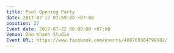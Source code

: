 ```yaml
---
title: Pool Opening Party
date: 2017-07-17 07:59:00 +07:00
position: 27
Event date: 2017-07-22 00:00:00 +07:00
Venue: Dao Khanh Studio
Event URL: https://www.facebook.com/events/488769384799982/
---
```


